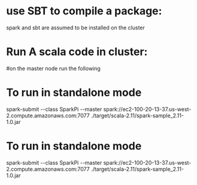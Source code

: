 # use SBT to compile a package:
spark and sbt are assumed to be installed on the cluster








# Run A scala code in cluster:
#on the master node run the following
# To run in standalone mode
spark-submit --class SparkPi --master spark://ec2-100-20-13-37.us-west-2.compute.amazonaws.com:7077 ./target/scala-2.11/spark-sample_2.11-1.0.jar
# To run in standalone mode
spark-submit --class SparkPi --master spark://ec2-100-20-13-37.us-west-2.compute.amazonaws.com:7077 ./target/scala-2.11/spark-sample_2.11-1.0.jar

